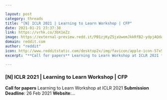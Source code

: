 ```yaml
---

layout: post
category: threads
title: "[N] ICLR 2021 | Learning to Learn Workshop | CFP"
date: 2021-01-21 23:37:38
link: https://vrhk.co/3bX1eZz
image: https://external-preview.redd.it/PB1zjKyZ5jxUwemJkkRfB2-ydpjAQdAiP3z4X9n4dAM.jpg?width=1200&height=628.272251309&auto=webp&crop=1200:628.272251309,smart&s=52c0d83b0da78f0b631704f2027d83cdd4372abf
domain: reddit.com
author: "reddit"
icon: http://www.redditstatic.com/desktop2x/img/favicon/apple-icon-57x57.png
excerpt: "**Call for papers** Learning to Learn Workshop at ICLR 2021 **Submission Deadline**: 26 Feb 2021 **Website**:..."

---
```


### [N] ICLR 2021 | Learning to Learn Workshop | CFP

**Call for papers** Learning to Learn Workshop at ICLR 2021 **Submission Deadline**: 26 Feb 2021 **Website**:...
